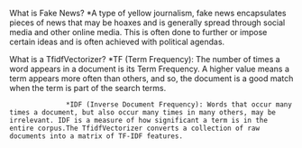 What is Fake News?
                  *A type of yellow journalism, fake news encapsulates pieces of news that may be hoaxes and is generally spread through social media and other online media. This is often done to further or impose certain ideas and is often achieved with political agendas. 

What is a TfidfVectorizer?
                  *TF (Term Frequency): The number of times a word appears in a document is its Term Frequency. A higher value means a term appears more often than others, and so, the document is a good match when the term is part of the search terms.

                  *IDF (Inverse Document Frequency): Words that occur many times a document, but also occur many times in many others, may be irrelevant. IDF is a measure of how significant a term is in the entire corpus.The TfidfVectorizer converts a collection of raw documents into a matrix of TF-IDF features.


